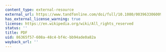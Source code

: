 ```yaml
---
content_type: external-resource
external_url: https://www.tandfonline.com/doi/full/10.1080/00396330600905494
has_external_license_warning: true
license: https://en.wikipedia.org/wiki/All_rights_reserved
status: ''
title: PDF
uid: 86365f57-608a-48c4-bf4c-bb94ade0a82a
wayback_url: ''
---
```

